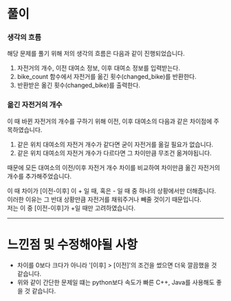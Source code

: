 # 풀이

### 생각의 흐름
해당 문제를 풀기 위해 저의 생각의 흐름은 다음과 같이 진행되었습니다.

1. 자전거의 개수, 이전 대여소 정보, 이후 대여소 정보를 입력받는다.
2. bike_count 함수에서 자전거를 옮긴 횟수(changed_bike)를 반환한다.
3. 반환받은 옮긴 횟수(changed_bike)를 출력한다.

### 옮긴 자전거의 개수
이 때 바뀐 자전거의 개수를 구하기 위해 이전, 이후 대여소의 다음과 같은 차이점에 주목하였습니다.

1. 같은 위치 대여소의 자전거 개수가 같다면 굳이 자전거를 옮길 필요가 없습니다.
2. 같은 위치 대여소의 자전거 개수가 다르다면 그 차이만큼 무조건 옮겨야됩니다.

때문에 모든 대여소의 이전/이후 자전거 개수 차이를 비교하여 차이만큼 옮긴 자전거의 개수를 추가해주었습니다.

이 때 차이가 [이전-이후] 이 + 일 때, 혹은 - 일 때 중 하나의 상황에서만 더해줍니다.<br>
이러한 이유는 그 반대 상황만큼 자전거를 채워주거나 빼줄 것이기 때문입니다.<br>
저는 이 중 [이전-이후]가 +일 때만 고려하였습니다.

---

# 느낀점 및 수정해야될 사항

- 차이를 0보다 크다가 아니라 '[이후] > [이전]'의 조건을 썼으면 더욱 깔끔했을 것 같습니다.
- 위와 같이 간단한 문제일 떄는 python보다 속도가 빠른 C++, Java를 사용해도 좋을 것 같습니다.